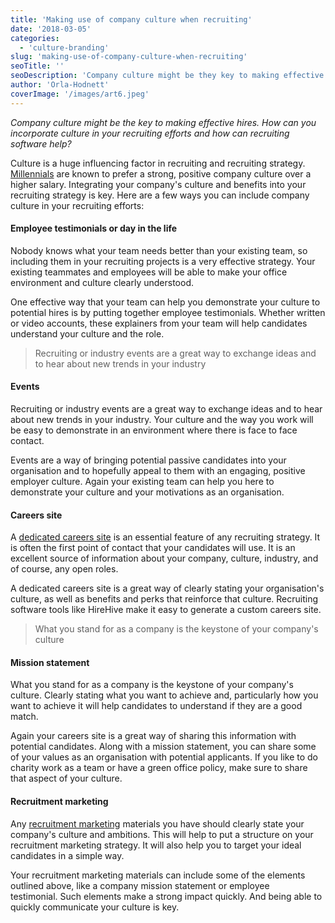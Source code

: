 ```yaml
---
title: 'Making use of company culture when recruiting'
date: '2018-03-05'
categories:
  - 'culture-branding'
slug: 'making-use-of-company-culture-when-recruiting'
seoTitle: ''
seoDescription: 'Company culture might be they key to making effective hires. A recruiting software can help incorporate your company culture in your recruiting efforts.'
author: 'Orla-Hodnett'
coverImage: '/images/art6.jpeg'
---
```


_Company culture might be the key to making effective hires. How can you incorporate culture in your recruiting efforts and how can recruiting software help?_

Culture is a huge influencing factor in recruiting and recruiting strategy. [Millennials](https://www.forbes.com/sites/larryalton/2017/06/20/how-millennials-are-reshaping-whats-important-in-corporate-culture/#33682f02dfb8) are known to prefer a strong, positive company culture over a higher salary. Integrating your company's culture and benefits into your recruiting strategy is key. Here are a few ways you can include company culture in your recruiting efforts:

#### **Employee testimonials or day in the life**

Nobody knows what your team needs better than your existing team, so including them in your recruiting projects is a very effective strategy. Your existing teammates and employees will be able to make your office environment and culture clearly understood.

One effective way that your team can help you demonstrate your culture to potential hires is by putting together employee testimonials. Whether written or video accounts, these explainers from your team will help candidates understand your culture and the role.

> Recruiting or industry events are a great way to exchange ideas and to hear about new trends in your industry

#### **Events**

Recruiting or industry events are a great way to exchange ideas and to hear about new trends in your industry. Your culture and the way you work will be easy to demonstrate in an environment where there is face to face contact.

Events are a way of bringing potential passive candidates into your organisation and to hopefully appeal to them with an engaging, positive employer culture. Again your existing team can help you here to demonstrate your culture and your motivations as an organisation.

#### **Careers site**

A [dedicated careers site](https://hirehive.com/recruiting-features/custom-careers-site/) is an essential feature of any recruiting strategy. It is often the first point of contact that your candidates will use. It is an excellent source of information about your company, culture, industry, and of course, any open roles.

A dedicated careers site is a great way of clearly stating your organisation's culture, as well as benefits and perks that reinforce that culture. Recruiting software tools like HireHive make it easy to generate a custom careers site.

> What you stand for as a company is the keystone of your company's culture

#### **Mission statement**

What you stand for as a company is the keystone of your company's culture. Clearly stating what you want to achieve and, particularly how you want to achieve it will help candidates to understand if they are a good match.

Again your careers site is a great way of sharing this information with potential candidates. Along with a mission statement, you can share some of your values as an organisation with potential applicants. If you like to do charity work as a team or have a green office policy, make sure to share that aspect of your culture.

#### **Recruitment marketing**

Any [recruitment marketing](https://hirehive.com/clever-recruiting-marketing/) materials you have should clearly state your company's culture and ambitions. This will help to put a structure on your recruitment marketing strategy. It will also help you to target your ideal candidates in a simple way.

Your recruitment marketing materials can include some of the elements outlined above, like a company mission statement or employee testimonial. Such elements make a strong impact quickly. And being able to quickly communicate your culture is key.
